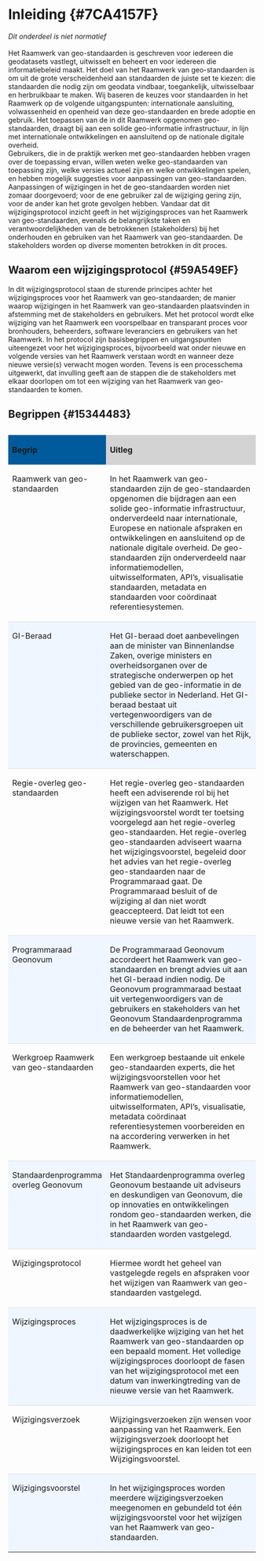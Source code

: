 # Inleiding {#7CA4157F}

*Dit onderdeel is niet normatief*
<br/>
<br/>
Het Raamwerk van geo-standaarden is geschreven voor iedereen die geodatasets vastlegt, uitwisselt en beheert en voor iedereen die informatiebeleid maakt. Het doel van het Raamwerk van geo-standaarden is om uit de grote verscheidenheid aan standaarden de juiste set te kiezen: die standaarden die nodig zijn om geodata vindbaar, toegankelijk, uitwisselbaar en herbruikbaar te maken. Wij baseren de keuzes voor standaarden in het Raamwerk op de volgende uitgangspunten: internationale aansluiting, volwassenheid en openheid van deze geo-standaarden en brede adoptie en gebruik. Het toepassen van de in dit Raamwerk opgenomen geo-standaarden, draagt bij aan een solide geo-informatie infrastructuur, in lijn met internationale ontwikkelingen en aansluitend op de nationale digitale overheid.
<br/>
Gebruikers, die in de praktijk werken met geo-standaarden hebben vragen over de toepassing ervan, willen weten welke geo-standaarden van toepassing zijn, welke versies actueel zijn en welke ontwikkelingen spelen, en hebben mogelijk suggesties voor aanpassingen van geo-standaarden. Aanpassingen of wijzigingen in het de geo-standaarden worden niet zomaar doorgevoerd; voor de ene gebruiker zal de wijziging gering zijn, voor de ander kan het grote gevolgen hebben.  Vandaar dat dit wijzigingsprotocol inzicht geeft in het wijzigingsproces van het Raamwerk van geo-standaarden, evenals de belangrijkste taken en verantwoordelijkheden van de betrokkenen (stakeholders) bij het onderhouden en gebruiken van het Raamwerk van geo-standaarden. De stakeholders worden op diverse momenten betrokken in dit proces.

## Waarom een wijzigingsprotocol {#59A549EF}
In dit wijzigingsprotocol staan de sturende principes achter het wijzigingsproces voor het Raamwerk van geo-standaarden; de manier waarop wijzigingen in het Raamwerk van geo-standaarden plaatsvinden in afstemming met de stakeholders en gebruikers. Met het protocol wordt elke wijziging van het Raamwerk een voorspelbaar en transparant proces voor bronhouders, beheerders, software leveranciers en gebruikers van het Raamwerk. In het protocol zijn basisbegrippen en uitgangspunten uiteengezet voor het wijzigingsproces, bijvoorbeeld wat onder nieuwe en volgende versies van het Raamwerk verstaan wordt en wanneer deze nieuwe versie(s) verwacht mogen worden. Tevens is een processchema uitgewerkt, dat invulling geeft aan de stappen die de stakeholders met elkaar doorlopen om tot een wijziging van het Raamwerk van geo-standaarden te komen.

## Begrippen {#15344483}
<table style='width: 100%;'><caption></caption>
<colgroup><col id='col1' style='width: 30.78895233655751%;'>
<col id='col2' style='width: 69.2110476634425%;'>
</colgroup>
<thead valign='top'><tr><th align='left' style='border-top: 0pt none #000000; border-left: 0pt none #000000; border-bottom: 0pt none #000000; border-right: 0pt none #000000; background-color: #005A9C;'><p id='11350A7E'>Begrip</th>
<th align='left' style='border-top: 0pt none #000000; border-left: 0pt none #000000; border-bottom: 0pt none #000000; border-right: 0pt none #000000; background-color: #D3D3D3;'><p id='3AE04064'>Uitleg</th>
</tr>
</thead>
<tbody valign='top'><tr><td align='left' style='border-top: 0.75pt solid #DDDDDD; border-left: 0pt none #000000; border-bottom: 0pt none #000000; border-right: 0pt none #000000; background-color: none;'><p id='1EF8A4C9'>Raamwerk van geo-standaarden</td>
<td align='left' style='border-top: 0.75pt solid #DDDDDD; border-left: 0pt none #000000; border-bottom: 0pt none #000000; border-right: 0pt none #000000; background-color: none;'><p id='43D68896'>In het Raamwerk van geo-standaarden zijn de geo-standaarden opgenomen die bijdragen aan een solide geo-informatie infrastructuur, onderverdeeld naar  internationale, Europese en nationale afspraken en ontwikkelingen en aansluitend op de nationale digitale overheid. De geo-standaarden zijn onderverdeeld naar informatiemodellen, uitwisselformaten, API’s, visualisatie standaarden, metadata en standaarden voor coördinaat referentiesystemen. </td>
</tr>
<tr><td align='left' style='border-top: 0.75pt solid #DDDDDD; border-left: 0pt none #000000; border-bottom: 0pt none #000000; border-right: 0pt none #000000; background-color: #F0F6FF;'><p class='space-after' id='55BDFDD7'>GI-Beraad</td>
<td align='left' style='border-top: 0.75pt solid #DDDDDD; border-left: 0pt none #000000; border-bottom: 0pt none #000000; border-right: 0pt none #000000; background-color: #F0F6FF;'><p id='04D9DE47'>Het GI-beraad doet aanbevelingen aan de minister van Binnenlandse Zaken, overige ministers en overheidsorganen over de strategische onderwerpen op het gebied van de geo-informatie in de publieke sector in Nederland. Het GI-beraad bestaat uit vertegenwoordigers van de verschillende gebruikersgroepen uit de publieke sector, zowel van het Rijk, de provincies, gemeenten en waterschappen.  </td>
</tr>
<tr><td align='left' style='border-top: 0.75pt solid #DDDDDD; border-left: 0pt none #000000; border-bottom: 0pt none #000000; border-right: 0pt none #000000; background-color: none;'><p class='space-after' id='34EC80AB'>Regie-overleg geo-standaarden</td>
<td align='left' style='border-top: 0.75pt solid #DDDDDD; border-left: 0pt none #000000; border-bottom: 0pt none #000000; border-right: 0pt none #000000; background-color: none;'><p id='553870B6'>Het regie-overleg geo-standaarden heeft een adviserende rol bij het wijzigen van het Raamwerk. Het wijzigingsvoorstel wordt ter toetsing voorgelegd aan het regie-overleg geo-standaarden. Het regie-overleg geo-standaarden adviseert waarna het wijzigingsvoorstel, begeleid door het advies van het regie-overleg geo-standaarden naar de Programmaraad gaat. De Programmaraad besluit of de wijziging al dan niet wordt geaccepteerd. Dat leidt tot een nieuwe versie van het Raamwerk.</td>
</tr>
<tr><td align='left' style='border-top: 0.75pt solid #DDDDDD; border-left: 0pt none #000000; border-bottom: 0pt none #000000; border-right: 0pt none #000000; background-color: #F0F6FF;'><p id='14559989'>Programmaraad Geonovum</td>
<td align='left' style='border-top: 0.75pt solid #DDDDDD; border-left: 0pt none #000000; border-bottom: 0pt none #000000; border-right: 0pt none #000000; background-color: #F0F6FF;'><p id='32EFE886'>De Programmaraad Geonovum accordeert het Raamwerk van geo-standaarden en brengt advies uit aan het GI-beraad indien nodig. De Geonovum programmaraad bestaat uit vertegenwoordigers van de gebruikers en stakeholders van het Geonovum Standaardenprogramma en de beheerder van het Raamwerk.</td>
</tr>
<tr><td align='left' style='border-top: 0.75pt solid #DDDDDD; border-left: 0pt none #000000; border-bottom: 0pt none #000000; border-right: 0pt none #000000; background-color: none;'><p id='0BFC95EB'>Werkgroep Raamwerk van geo-standaarden</td>
<td align='left' style='border-top: 0.75pt solid #DDDDDD; border-left: 0pt none #000000; border-bottom: 0pt none #000000; border-right: 0pt none #000000; background-color: none;'><p id='74100686'>Een werkgroep bestaande uit enkele geo-standaarden experts, die het wijzigingsvoorstellen voor het Raamwerk van geo-standaarden voor informatiemodellen, uitwisselformaten, API’s, visualisatie, metadata coördinaat referentiesystemen voorbereiden en na accordering verwerken in het Raamwerk. </td>
</tr>
<tr><td align='left' style='border-top: 0.75pt solid #DDDDDD; border-left: 0pt none #000000; border-bottom: 0pt none #000000; border-right: 0pt none #000000; background-color: #F0F6FF;'><p id='4D8CB117'>Standaardenprogramma overleg Geonovum</td>
<td align='left' style='border-top: 0.75pt solid #DDDDDD; border-left: 0pt none #000000; border-bottom: 0pt none #000000; border-right: 0pt none #000000; background-color: #F0F6FF;'><p id='2972A050'>Het Standaardenprogramma overleg Geonovum bestaande uit adviseurs en deskundigen van Geonovum, die op innovaties en ontwikkelingen rondom geo-standaarden werken, die in het Raamwerk van geo-standaarden worden vastgelegd.</td>
</tr>
<tr><td align='left' style='border-top: 0.75pt solid #DDDDDD; border-left: 0pt none #000000; border-bottom: 0pt none #000000; border-right: 0pt none #000000; background-color: none;'><p id='2E580ABF'>Wijzigingsprotocol</td>
<td align='left' style='border-top: 0.75pt solid #DDDDDD; border-left: 0pt none #000000; border-bottom: 0pt none #000000; border-right: 0pt none #000000; background-color: none;'><p id='02A10CD8'>Hiermee wordt het geheel van vastgelegde regels en afspraken voor het wijzigen van Raamwerk van geo-standaarden vastgelegd.</td>
</tr>
<tr><td align='left' style='border-top: 0.75pt solid #DDDDDD; border-left: 0pt none #000000; border-bottom: 0pt none #000000; border-right: 0pt none #000000; background-color: #F0F6FF;'><p id='14E35469'>Wijzigingsproces</td>
<td align='left' style='border-top: 0.75pt solid #DDDDDD; border-left: 0pt none #000000; border-bottom: 0pt none #000000; border-right: 0pt none #000000; background-color: #F0F6FF;'><p id='702A03CD'>Het wijzigingsproces is de daadwerkelijke wijziging van het het Raamwerk van geo-standaarden op een bepaald moment. Het volledige wijzigingsproces doorloopt de fasen van het wijzigingsprotocol met een datum van inwerkingtreding van de nieuwe versie van het Raamwerk.</td>
</tr>
<tr><td align='left' style='border-top: 0.75pt solid #DDDDDD; border-left: 0pt none #000000; border-bottom: 0pt none #000000; border-right: 0pt none #000000; background-color: none;'><p id='49AB903F'>Wijzigingsverzoek</td>
<td align='left' style='border-top: 0.75pt solid #DDDDDD; border-left: 0pt none #000000; border-bottom: 0pt none #000000; border-right: 0pt none #000000; background-color: none;'><p id='55C9A13E'>Wijzigingsverzoeken zijn wensen voor aanpassing van het Raamwerk. Een wijzigingsverzoek doorloopt het wijzigingsproces en kan leiden tot een Wijzigingsvoorstel.</td>
</tr>
<tr><td align='left' style='border-top: 0.75pt solid #DDDDDD; border-left: 0pt none #000000; border-bottom: 0pt none #000000; border-right: 0pt none #000000; background-color: #F0F6FF;'><p id='150E5767'>Wijzigingsvoorstel</td>
<td align='left' style='border-top: 0.75pt solid #DDDDDD; border-left: 0pt none #000000; border-bottom: 0pt none #000000; border-right: 0pt none #000000; background-color: #F0F6FF;'><p id='623BD2DF'>In het wijzigingsproces worden meerdere wijzigingsverzoeken meegenomen en gebundeld tot één wijzigingsvoorstel voor het wijzigen van het Raamwerk van geo-standaarden.</td>
</tr>
</tbody>
</table>

